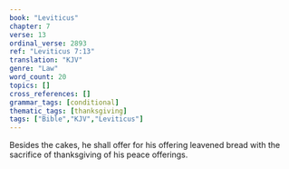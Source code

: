 ```yaml
---
book: "Leviticus"
chapter: 7
verse: 13
ordinal_verse: 2893
ref: "Leviticus 7:13"
translation: "KJV"
genre: "Law"
word_count: 20
topics: []
cross_references: []
grammar_tags: [conditional]
thematic_tags: [thanksgiving]
tags: ["Bible","KJV","Leviticus"]
---
```

Besides the cakes, he shall offer for his offering leavened bread with the sacrifice of thanksgiving of his peace offerings.
